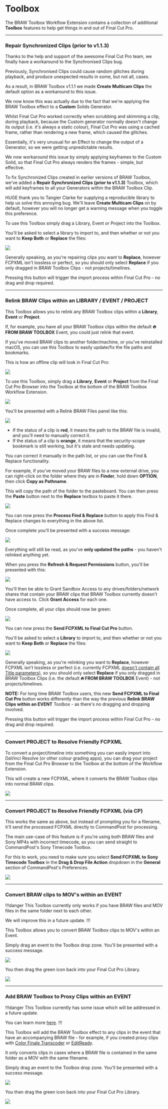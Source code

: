 # Toolbox

The BRAW Toolbox Workflow Extension contains a collection of additional **Toolbox** features to help get things in and out of Final Cut Pro.

---

### Repair Synchronized Clips (prior to v1.1.3)

Thanks to the help and support of the awesome Final Cut Pro team, we finally have a workaround to the Synchronised Clips bug.

Previously, Synchronised Clips could cause random glitches during playback, and produce unexpected results in some, but not all, cases.

As a result, in BRAW Toolbox v1.1.1 we made **Create Multicam Clips** the default option as a workaround to this issue.

We now know this was actually due to the fact that we're applying the BRAW Toolbox effect to a **Custom** Solids Generator.

Whilst Final Cut Pro worked correctly when scrubbing and skimming a clip, during playback, because the Custom generator normally doesn't change its output (i.e. it's always a static colour), Final Cut Pro was using a cached frame, rather than rendering a new frame, which caused the glitches.

Essentially, it's very unusual for an Effect to change the output of a Generator, so we were getting unpredictable results.

We now workaround this issue by simply applying keyframes to the Custom Solid, so that Final Cut Pro always renders the frames - simple, but effective.

To fix Synchronized Clips created in earlier versions of BRAW Toolbox, we've added a **Repair Synchronized Clips (prior to v1.1.3)** Toolbox, which will add keyframes to all your Generators within the BRAW Toolbox Clip.

HUGE thank you to Tangier Clarke for supplying a reproducible library to help us solve this annoying bug. We'll leave **Create Multicam Clips** on by default, however you will no longer get a warning message when you toggle this preference.

To use this Toolbox simply drag a Library, Event or Project into the Toolbox.

You'll be asked to select a library to import to, and then whether or not you want to **Keep Both** or **Replace** the files:

![](static/relink-toolbox-08.png)

Generally speaking, as you're repairing clips you want to **Replace**, however FCPXML isn't lossless or perfect, so you should only select **Replace** if you only dragged in BRAW Toolbox Clips - not projects/timelines.

Pressing this button will trigger the import process within Final Cut Pro - no drag and drop required.

---

### Relink BRAW Clips within an LIBRARY / EVENT / PROJECT

This Toolbox allows you to relink any BRAW Toolbox clips within a **Library**, **Event** or **Project**.

If, for example, you have all your BRAW Toolbox clips within the default **🔥 FROM BRAW TOOLBOX** Event, you could just relink that event.

If you've moved BRAW clips to another folder/machine, or you've reinstalled macOS, you can use this Toolbox to easily update/fix the file paths and bookmarks.

This is how an offline clip will look in Final Cut Pro:

![](static/relink-toolbox-06.png)

To use this Toolbox, simply drag a **Library**, **Event** or **Project** from the Final Cut Pro Browser into the Toolbox at the bottom of the BRAW Toolbox Workflow Extension.

![](static/relink-toolbox-01.png)

You'll be presented with a Relink BRAW Files panel like this:

![](static/relink-toolbox-02.png)

- If the status of a clip is **red**, it means the path to the BRAW file is invalid, and you'll need to manually correct it.
- If the status of a clip is **orange**, it means that the security-scope bookmark is still working, but it's stale and needs updating.

You can correct it manually in the path list, or you can use the Find & Replace functionality.

For example, if you've moved your BRAW files to a new external drive, you can right-click on the folder where they are in **Finder**, hold down **OPTION**, then click **Copy as Pathname**.

This will copy the path of the folder to the pasteboard. You can then press the **Paste** button next to the **Replace** textbox to paste it there.

![](static/relink-toolbox-03.png)

You can now press the **Process Find & Replace** button to apply this Find & Replace changes to everything in the above list.

Once complete you'll be presented with a success message:

![](static/relink-toolbox-04.png)

Everything will still be read, as you've **only updated the paths** - you haven't relinked anything yet.

When you press the **Refresh & Request Permissions** button, you'll be presented with this:

![](static/relink-toolbox-05.png)

You'll then be able to Grant Sandbox Access to any drives/folders/network shares that contain your BRAW clips that BRAW Toolbox currently doesn't have access to. Click **Grant Access** for each one.

Once complete, all your clips should now be green:

![](static/relink-toolbox-07.png)

You can now press the **Send FCPXML to Final Cut Pro** button.

You'll be asked to select a **Library** to import to, and then whether or not you want to **Keep Both** or **Replace** the files:

![](static/relink-toolbox-08.png)

Generally speaking, as you're relinking you want to **Replace**, however FCPXML isn't lossless or perfect (i.e. currently FCPXML [doesn't contain all Title parameters](https://github.com/CommandPost/FCPCafe/issues/3)), so you should only select **Replace** if you only dragged in BRAW Toolbox Clips (i.e. the default **🔥 FROM BRAW TOOLBOX** Event) - not projects/timelines.

**NOTE:** For long time BRAW Toolbox users, this new **Send FCPXML to Final Cut Pro** button works differently than the way the previous **Relink BRAW Clips within an EVENT** Toolbox - as there's no dragging and dropping involved.

Pressing this button will trigger the import process within Final Cut Pro - no drag and drop required.

---

### Convert PROJECT to Resolve Friendly FCPXML

To convert a project/timeline into something you can easily import into DaVinci Resolve (or other colour grading apps), you can drag your project from the Final Cut Pro Browser to the Toolbox at the bottom of the Workflow Extension.

This will create a new FCPXML, where it converts the BRAW Toolbox clips into normal BRAW clips.

![](static/install-19.png)

---

### Convert PROJECT to Resolve Friendly FCPXML (via CP)

This works the same as above, but instead of prompting you for a filename, it'll send the processed FCPXML directly to CommandPost for processing.

The main use-case of this feature is if you're using both BRAW files and Sony MP4s with incorrect timecode, as you can send straight to CommandPost's Sony Timecode Toolbox.

For this to work, you need to make sure you select **Send FCPXML to Sony Timecode Toolbox** in the **Drag & Drop File Action** dropdown in the **General** section of CommandPost's Preferences.

![](static/commandpost-01.png)

---

### Convert BRAW clips to MOV's within an EVENT

!!!danger
This Toolbox currently only works if you have BRAW files and MOV files in the same folder next to each other.

We will improve this in a future update.
!!!

This Toolbox allows you to convert BRAW Toolbox clips to MOV's within an Event.

Simply drag an event to the Toolbox drop zone. You'll be presented with a success message.

![](static/braw-to-mov-01.png)

You then drag the green icon back into your Final Cut Pro Library.

![](static/braw-to-mov-02.png)

---

### Add BRAW Toolbox to Proxy Clips within an EVENT

!!!danger
This Toolbox currently has some issue which will be addressed in a future update.

You can learn more [here](https://github.com/latenitefilms/BRAWToolbox/issues/124#issuecomment-1532247236).
!!!

This Toolbox will add the BRAW Toolbox effect to any clips in the event that have an accompanying BRAW file - for example, if you created proxy clips with [Color Finale Transcoder](https://colorfinale.com/transcoder) or [EditReady](https://hedge.video/editready).

It only converts clips in cases where a BRAW file is contained in the same folder as a MOV with the same filename.

Simply drag an event to the Toolbox drop zone. You'll be presented with a success message.

![](static/braw-to-mov-01.png)

You then drag the green icon back into your Final Cut Pro Library.

![](static/braw-to-mov-02.png)